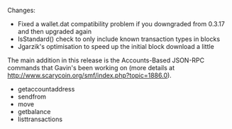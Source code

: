 Changes:
* Fixed a wallet.dat compatibility problem if you downgraded from 0.3.17 and then upgraded again
* IsStandard() check to only include known transaction types in blocks
* Jgarzik's optimisation to speed up the initial block download a little

The main addition in this release is the Accounts-Based JSON-RPC commands that Gavin's been working on (more details at http://www.scarycoin.org/smf/index.php?topic=1886.0).  
* getaccountaddress
* sendfrom
* move
* getbalance
* listtransactions
